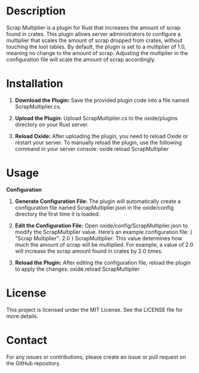 # Description
Scrap Multiplier is a plugin for Rust that increases the amount of scrap found in crates. This plugin allows server administrators to configure a multiplier that scales the amount of scrap dropped from crates, without touching the loot tables. By default, the plugin is set to a multiplier of 1.0, meaning no change to the amount of scrap. Adjusting the multiplier in the configuration file will scale the amount of scrap accordingly.

# Installation
1. **Download the Plugin:** Save the provided plugin code into a file named ScrapMultiplier.cs.

2. **Upload the Plugin:** Upload ScrapMultiplier.cs to the oxide/plugins directory on your Rust server.

3. **Reload Oxide:** After uploading the plugin, you need to reload Oxide or restart your server. To manually reload the plugin, use the following command in your server console: oxide.reload ScrapMultiplier

# Usage

**Configuration**

1. **Generate Configuration File:** The plugin will automatically create a configuration file named ScrapMultiplier.json in the oxide/config directory the first time it is loaded.

2. **Edit the Configuration File:** Open oxide/config/ScrapMultiplier.json to modify the ScrapMultiplier value. Here’s an example configuration file: 
{
  "Scrap Multiplier": 2.0
}
  ScrapMultiplier: This value determines how much the amount of scrap will be multiplied. For example, a value of 2.0 will increase the scrap amount found in crates by 2.0 times.


3. **Reload the Plugin:** After editing the configuration file, reload the plugin to apply the changes: oxide.reload ScrapMultiplier

# License
This project is licensed under the MIT License. See the LICENSE file for more details.

# Contact
For any issues or contributions, please create an issue or pull request on the GitHub repository.